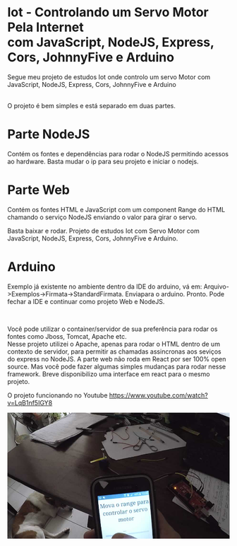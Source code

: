 # Iot - Controlando um Servo Motor Pela Internet <br />com JavaScript, NodeJS, Express, Cors, JohnnyFive e Arduino

Segue meu projeto de estudos Iot onde controlo um servo Motor com JavaScript, NodeJS, Express, Cors, JohnnyFive e Arduino

<br />
O projeto é bem simples e está separado em duas partes. 

# Parte NodeJS

Contém os fontes e dependências para rodar o NodeJS permitindo acessos ao hardware. Basta mudar o ip para seu projeto e iniciar o nodejs.

# Parte Web

Contém os fontes HTML e JavaScript com um component Range do HTML chamando o serviço NodeJS enviando o valor para girar o servo. 

Basta baixar e rodar. Projeto de estudos Iot com Servo Motor com JavaScript, NodeJS, Express, Cors, JohnnyFive e Arduino. 

# Arduino

Exemplo já existente no ambiente dentro da IDE do arduino, vá em: Arquivo->Exemplos->Firmata->StandardFirmata. Enviapara o arduino. Pronto. Pode fechar a IDE e continuar como projeto Web e NodeJS. 

<br />

Você pode utilizar o container/servidor de sua preferência para rodar os fontes como Jboss, Tomcat, Apache etc. <br />
Nesse projeto utilizei o Apache, apenas para rodar o HTML dentro de um contexto de servidor, para permitir as chamadas assincronas aos seviços do express no NodeJS. A parte web não roda em React por ser 100% open source. Mas você pode fazer algumas simples mudanças para rodar nesse framework. Breve disponibilizo uma interface em react para o mesmo projeto. 

O projeto funcionando no Youtube
https://www.youtube.com/watch?v=LqB1nf5IGY8


![Alt Text](https://github.com/plata4m/ServosNodeExpressJohnnyFive/blob/master/iot2.jpg)







